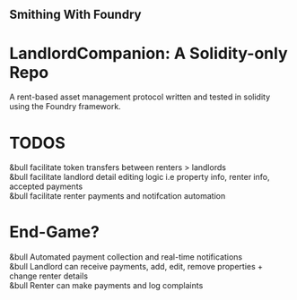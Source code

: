 ## Smithing With Foundry

# LandlordCompanion: A Solidity-only Repo

A rent-based asset management protocol written and tested in solidity using the Foundry framework.<br>

# TODOS

&bull facilitate token transfers between renters > landlords<br>
&bull facilitate landlord detail editing logic i.e property info, renter info, accepted payments<br>
&bull facilitate renter payments and notifcation automation<br>

# End-Game?

&bull Automated payment collection and real-time notifications<br>
&bull Landlord can receive payments, add, edit, remove properties + change renter details <br>
&bull Renter can make payments and log complaints<br>
